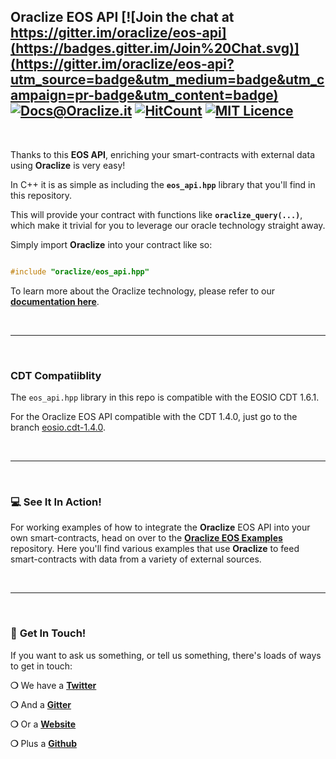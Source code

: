 ## Oraclize EOS API [![Join the chat at https://gitter.im/oraclize/eos-api](https://badges.gitter.im/Join%20Chat.svg)](https://gitter.im/oraclize/eos-api?utm_source=badge&utm_medium=badge&utm_campaign=pr-badge&utm_content=badge) [![Docs@Oraclize.it](https://camo.githubusercontent.com/5e89710c6ae9ce0da822eec138ee1a2f08b34453/68747470733a2f2f696d672e736869656c64732e696f2f62616467652f646f63732d536c6174652d627269676874677265656e2e737667)](http://docs.oraclize.it) [![HitCount](http://hits.dwyl.io/oraclize/eos-api.svg)](http://hits.dwyl.io/oraclize/eos-api) [![MIT Licence](https://badges.frapsoft.com/os/mit/mit.svg?v=103)](https://opensource.org/licenses/mit-license.php)

&nbsp;

Thanks to this __EOS API__, enriching your smart-contracts with external data using __Oraclize__ is very easy!

In C++ it is as simple as including the __`eos_api.hpp`__ library that you'll find in this repository.

This will provide your contract with functions like __`oraclize_query(...)`__, which make it trivial for you to leverage our oracle technology straight away.

Simply import __Oraclize__ into your contract like so:

```c++

#include "oraclize/eos_api.hpp"

```

To learn more about the Oraclize technology, please refer to our __[documentation here](https://docs.oraclize.it)__.

&nbsp;

***

&nbsp;

### CDT Compatiiblity

The `eos_api.hpp` library in this repo is compatible with the EOSIO CDT 1.6.1.

For the Oraclize EOS API compatible with the CDT 1.4.0, just go to the branch [eosio.cdt-1.4.0](https://github.com/oraclize/eos-api/tree/eosio.cdt-1.4.0).

&nbsp;

***

&nbsp;

### :computer: See It In Action!

For working examples of how to integrate the __Oraclize__ EOS API into your own smart-contracts, head on over to the __[Oraclize EOS Examples](https://github.com/oraclize/eos-examples)__ repository. Here you'll find various examples that use __Oraclize__ to feed smart-contracts with data from a variety of external sources.

&nbsp;

***

&nbsp;

### :mega: __Get In Touch!__

If you want to ask us something, or tell us something, there's loads of ways to get in touch:

__❍__ We have a __[Twitter](https://twitter.com/oraclizeit)__

__❍__ And a __[Gitter](https://gitter.im/oraclize/eos-api)__

__❍__ Or a __[Website](https://provable.xyz)__

__❍__ Plus a __[Github](https://github.com/oraclize)__

